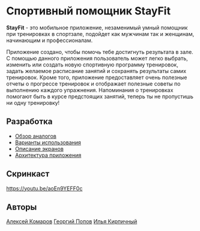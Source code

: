 # Спортивный помощник StayFit

**StayFit** - это мобильное приложение, незаменимый умный помощник при тренировках в спортзале, подойдет как мужчинам так и женщинам, начинающим и профессионалам.

Приложение создано, чтобы помочь тебе достигнуть результата в зале. С помощью данного приложения пользователь может легко выбрать, изменить или создать новую спортивную программу тренировок, задать желаемое расписание занятий и сохранять результаты самих тренировок. Кроме того, приложение предоставляет очень полезные отчеты о прогрессе тренировок и отображает полезные советы по выполнению каждого упражнения. Напоминания о тренировках помогают быть в курсе предстоящих занятий, теперь ты не пропустишь ни одну тренировку! 

## Разработка
* [Обзор аналогов](https://github.com/moevm/adfmp18-sport-diary/wiki/%D0%9E%D0%B1%D0%B7%D0%BE%D1%80-%D0%B0%D0%BD%D0%B0%D0%BB%D0%BE%D0%B3%D0%BE%D0%B2)
* [Варианты использования](https://github.com/moevm/adfmp18-sport-diary/wiki/%D0%92%D0%B0%D1%80%D0%B8%D0%B0%D0%BD%D1%82%D1%8B-%D0%B8%D1%81%D0%BF%D0%BE%D0%BB%D1%8C%D0%B7%D0%BE%D0%B2%D0%B0%D0%BD%D0%B8%D1%8F)
* [Описание экранов](https://github.com/moevm/adfmp18-sport-diary/wiki/%D0%AD%D0%BA%D1%80%D0%B0%D0%BD%D1%8B-%D0%BF%D1%80%D0%B8%D0%BB%D0%BE%D0%B6%D0%B5%D0%BD%D0%B8%D1%8F)
* [Архитектура приложения](https://github.com/moevm/adfmp18-sport-diary/wiki/%D0%90%D1%80%D1%85%D0%B8%D1%82%D0%B5%D0%BA%D1%82%D1%83%D1%80%D0%B0-%D0%BF%D1%80%D0%B8%D0%BB%D0%BE%D0%B6%D0%B5%D0%BD%D0%B8%D1%8F)

## Скринкаст
https://youtu.be/aoEn9YEFF0c

## Авторы
[Алексей Комаров](https://github.com/comaralex)
[Георгий Попов](https://github.com/jorgenpo)
[Илья Кирпичный](https://github.com/undefined)
